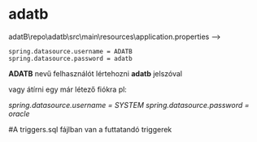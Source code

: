 # adatb

adatB\repo\adatb\src\main\resources\application.properties -->

```
spring.datasource.username = ADATB
spring.datasource.password = adatb
```

**ADATB** nevű felhasználót lértehozni **adatb** jelszóval

vagy átírni egy már létező fiókra pl:

*spring.datasource.username = SYSTEM*
*spring.datasource.password = oracle*

#A triggers.sql fájlban van a futtatandó triggerek